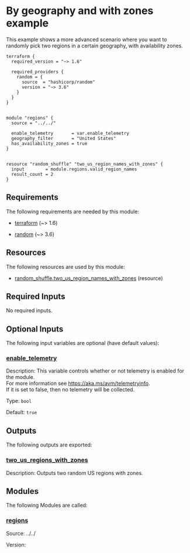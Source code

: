 <!-- BEGIN_TF_DOCS -->
<!-- Code generated by terraform-docs. DO NOT EDIT. -->
# By geography and with zones example

This example shows a more advanced scenario where you want to randomly pick two regions in a certain geography, with availability zones.

```hcl
terraform {
  required_version = "~> 1.6"

  required_providers {
    random = {
      source  = "hashicorp/random"
      version = "~> 3.6"
    }
  }
}


module "regions" {
  source = "../../"

  enable_telemetry       = var.enable_telemetry
  geography_filter       = "United States"
  has_availability_zones = true
}


resource "random_shuffle" "two_us_region_names_with_zones" {
  input        = module.regions.valid_region_names
  result_count = 2
}
```

<!-- markdownlint-disable MD033 -->
## Requirements

The following requirements are needed by this module:

- <a name="requirement_terraform"></a> [terraform](#requirement\_terraform) (~> 1.6)

- <a name="requirement_random"></a> [random](#requirement\_random) (~> 3.6)

## Resources

The following resources are used by this module:

- [random_shuffle.two_us_region_names_with_zones](https://registry.terraform.io/providers/hashicorp/random/latest/docs/resources/shuffle) (resource)

<!-- markdownlint-disable MD013 -->
## Required Inputs

No required inputs.

## Optional Inputs

The following input variables are optional (have default values):

### <a name="input_enable_telemetry"></a> [enable\_telemetry](#input\_enable\_telemetry)

Description: This variable controls whether or not telemetry is enabled for the module.  
For more information see https://aka.ms/avm/telemetryinfo.  
If it is set to false, then no telemetry will be collected.

Type: `bool`

Default: `true`

## Outputs

The following outputs are exported:

### <a name="output_two_us_regions_with_zones"></a> [two\_us\_regions\_with\_zones](#output\_two\_us\_regions\_with\_zones)

Description: Outputs two random US regions with zones.

## Modules

The following Modules are called:

### <a name="module_regions"></a> [regions](#module\_regions)

Source: ../../

Version:

<!-- END_TF_DOCS -->
